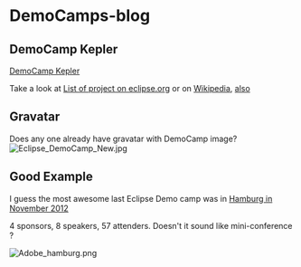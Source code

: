 DemoCamps-blog
==============

## DemoCamp Kepler

[DemoCamp Kepler](http://wiki.eclipse.org/Eclipse_DemoCamps_Kepler_2013)

Take a look at [List of project on eclipse.org](http://projects.eclipse.org/list-of-projects) 
or on [Wikipedia](http://en.wikipedia.org/wiki/List_of_Eclipse_projects),
 [also](http://en.wikipedia.org/wiki/List_of_Eclipse-based_software)



## Gravatar

Does any one already have gravatar with DemoCamp image?
![Eclipse_DemoCamp_New.jpg](http://wiki.eclipse.org/images/b/b7/Eclipse_DemoCamp_New.jpg)

## Good Example

I guess the most awesome last Eclipse Demo camp was
in [Hamburg in November 2012](http://wiki.eclipse.org/Eclipse_DemoCamps_November_2012/Hamburg)

4 sponsors, 8 speakers, 57 attenders. Doesn't it sound like mini-conference ?


![Adobe_hamburg.png](http://wiki.eclipse.org/images/5/51/Adobe_hamburg.png)
